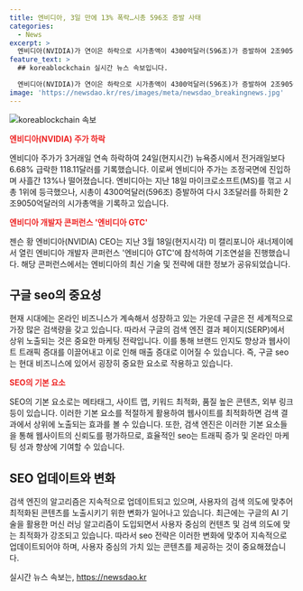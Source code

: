 ```yaml
---
title: 엔비디아, 3일 만에 13% 폭락…시총 596조 증발 사태
categories:
  - News
excerpt: >
  엔비디아(NVIDIA)가 연이은 하락으로 시가총액이 4300억달러(596조)가 증발하여 2조9050억달러로 하락했다. 엔비디아 GTC에 CEO가 참석하며 주가 하락에 대비해야 할 시기로 판단되며, 24일(현지시간) 뉴욕증시에서는 6.68% 하락한 118.11달러를 기록했다. 생성형 AI 주도주로서의 입지를 위기에 처했으며, MS, 애플에 이어 미국 대기업 중 3위에 해당하게 되었다.
feature_text: >
  ## koreablockchain 실시간 뉴스 속보입니다.

  엔비디아(NVIDIA)가 연이은 하락으로 시가총액이 4300억달러(596조)가 증발하여 2조9050억달러로 하락했다. 엔비디아 GTC에 CEO가 참석하며 주가 하락에 대비해야 할 시기로 판단되며, 24일(현지시간) 뉴욕증시에서는 6.68% 하락한 118.11달러를 기록했다. 생성형 AI 주도주로서의 입지를 위기에 처했으며, MS, 애플에 이어 미국 대기업 중 3위에 해당하게 되었다.
image: 'https://newsdao.kr/res/images/meta/newsdao_breakingnews.jpg'
---
```


<p><img src="https://newsdao.kr/res/images/meta/newsdao_breakingnews.jpg" alt="koreablockchain 속보" /></p>

<p><b><span style="color: #ee2323;">엔비디아(NVIDIA) 주가 하락</span></b></p>

<p data-ke-size="size16">엔비디아 주가가 3거래일 연속 하락하여 24일(현지시간) 뉴욕증시에서 전거래일보다 6.68% 급락한 118.11달러를 기록했습니다. 이로써 엔비디아 주가는 조정국면에 진입하며 사흘간 13%나 떨어졌습니다. 엔비디아는 지난 18일 마이크로소프트(MS)를 꺾고 시총 1위에 등극했으나, 시총이 4300억달러(596조) 증발하여 다시 3조달러를 하회한 2조9050억달러의 시가총액을 기록하고 있습니다.</p>

<p><b><span style="color: #ee2323;">엔비디아 개발자 콘퍼런스 '엔비디아 GTC'</span></b></p>

<p data-ke-size="size16">젠슨 황 엔비디아(NVIDIA) CEO는 지난 3월 18일(현지시각) 미 캘리포니아 새너제이에서 열린 엔비디아 개발자 콘퍼런스 '엔비디아 GTC'에 참석하여 기조연설을 진행했습니다. 해당 콘퍼런스에서는 엔비디아의 최신 기술 및 전략에 대한 정보가 공유되었습니다. </p>

<h2 data-ke-size="size26">구글 seo의 중요성</h2>

<p data-ke-size="size16">현재 시대에는 온라인 비즈니스가 계속해서 성장하고 있는 가운데 구글은 전 세계적으로 가장 많은 검색량을 갖고 있습니다. 따라서 구글의 검색 엔진 결과 페이지(SERP)에서 상위 노출되는 것은 중요한 마케팅 전략입니다. 이를 통해 브랜드 인지도 향상과 웹사이트 트래픽 증대를 이끌어내고 이로 인해 매출 증대로 이어질 수 있습니다. 즉, 구글 seo는 현대 비즈니스에 있어서 굉장히 중요한 요소로 작용하고 있습니다. </p>

<p><b><span style="color: #ee2323;">SEO의 기본 요소</span></b></p>

<p data-ke-size="size16">SEO의 기본 요소로는 메타태그, 사이트 맵, 키워드 최적화, 품질 높은 콘텐츠, 외부 링크 등이 있습니다. 이러한 기본 요소를 적절하게 활용하여 웹사이트를 최적화하면 검색 결과에서 상위에 노출되는 효과를 볼 수 있습니다. 또한, 검색 엔진은 이러한 기본 요소들을 통해 웹사이트의 신뢰도를 평가하므로, 효율적인 seo는 트래픽 증가 및 온라인 마케팅 성과 향상에 기여할 수 있습니다.</p>

<h2 data-ke-size="size26">SEO 업데이트와 변화</h2>

<p data-ke-size="size16">검색 엔진의 알고리즘은 지속적으로 업데이트되고 있으며, 사용자의 검색 의도에 맞추어 최적화된 콘텐츠를 노출시키기 위한 변화가 일어나고 있습니다. 최근에는 구글의 AI 기술을 활용한 머신 러닝 알고리즘이 도입되면서 사용자 중심의 컨텐츠 및 검색 의도에 맞는 최적화가 강조되고 있습니다. 따라서 seo 전략은 이러한 변화에 맞추어 지속적으로 업데이트되어야 하며, 사용자 중심의 가치 있는 콘텐츠를 제공하는 것이 중요해졌습니다. </p>
실시간 뉴스 속보는, <a href="https://newsdao.kr" rel="dofollow">https://newsdao.kr</a>


